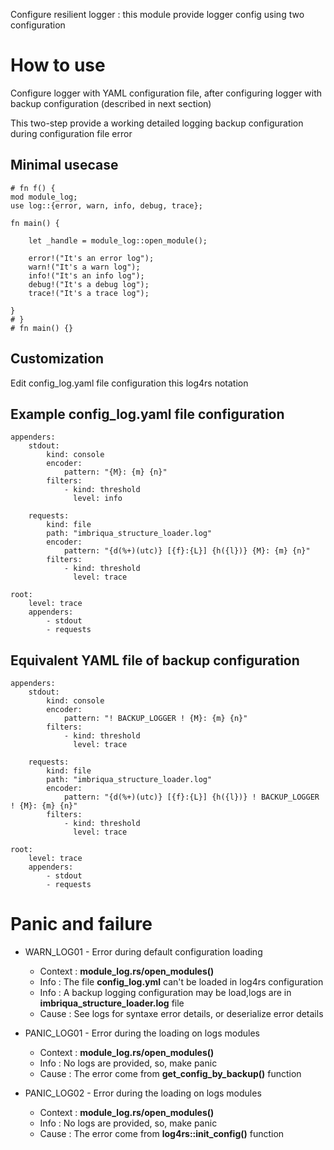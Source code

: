 Configure resilient logger : this module provide logger config using two configuration

# How to use

Configure logger with YAML configuration file, after configuring logger with backup configuration (described in next section)

This two-step provide a working detailed logging backup configuration during configuration file error

## Minimal usecase

```
# fn f() {
mod module_log;
use log::{error, warn, info, debug, trace};

fn main() {

    let _handle = module_log::open_module();

    error!("It's an error log");
    warn!("It's a warn log");
    info!("It's an info log");
    debug!("It's a debug log");
    trace!("It's a trace log");

}
# }
# fn main() {}
```

## Customization

Edit config_log.yaml file configuration this log4rs notation

## Example config_log.yaml file configuration

```
appenders:
    stdout:
        kind: console
        encoder:
            pattern: "{M}: {m} {n}"
        filters:
            - kind: threshold
              level: info

    requests:
        kind: file
        path: "imbriqua_structure_loader.log"
        encoder:
            pattern: "{d(%+)(utc)} [{f}:{L}] {h({l})} {M}: {m} {n}"
        filters:
            - kind: threshold
              level: trace

root:
    level: trace
    appenders:
        - stdout
        - requests
```

## Equivalent YAML file of backup configuration

```
appenders:
    stdout:
        kind: console
        encoder:
            pattern: "! BACKUP_LOGGER ! {M}: {m} {n}"
        filters:
            - kind: threshold
              level: trace

    requests:
        kind: file
        path: "imbriqua_structure_loader.log"
        encoder:
            pattern: "{d(%+)(utc)} [{f}:{L}] {h({l})} ! BACKUP_LOGGER ! {M}: {m} {n}"
        filters:
            - kind: threshold
              level: trace

root:
    level: trace
    appenders:
        - stdout
        - requests
```

# Panic and failure

* WARN_LOG01 - Error during default configuration loading
    * Context : __module_log.rs/open_modules()__
    * Info : The file __config_log.yml__ can't be loaded in log4rs configuration
    * Info : A backup logging configuration may be load,logs are in __imbriqua_structure_loader.log__ file
    * Cause : See logs for syntaxe error details, or deserialize error details

* PANIC_LOG01 - Error during the loading on logs modules
    * Context : __module_log.rs/open_modules()__
    * Info : No logs are provided, so, make panic
    * Cause : The error come from __get_config_by_backup()__ function

* PANIC_LOG02 - Error during the loading on logs modules
    * Context : __module_log.rs/open_modules()__
    * Info : No logs are provided, so, make panic
    * Cause : The error come from __log4rs::init_config()__ function
